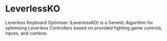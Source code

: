 # LeverlessKO

Leverless Keyboard Optimiser (LeverlessKO) is a Genetic Algorithm for optimising Leverless Controllers based on provided
fighting game controls, inputs, and combos. 



